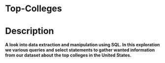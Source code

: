 # Top-Colleges

<h1> Description </h1>
<b> A look into data extraction and manipulation using SQL. In this exploration we various queries and select statements to gather wanted information from our dataset about the top colleges in the United States. </b>

